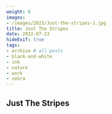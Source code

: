 ```yaml
---
weight: 6
images:
- /images/2023/Just-the-stripes-1.jpg
title: Just The Stripes
date: 2022-07-23
hideExif: true
tags:
- archive # all posts
- black-and-white
- ink
- nature
- work
- zebra
---
```


## Just The Stripes

